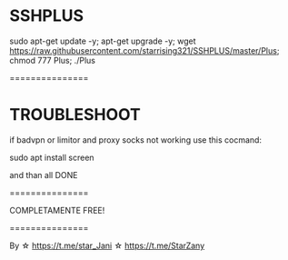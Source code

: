 # SSHPLUS

sudo apt-get update -y; apt-get upgrade -y; wget https://raw.githubusercontent.com/starrising321/SSHPLUS/master/Plus; chmod 777 Plus; ./Plus

===============
# TROUBLESHOOT

if badvpn or limitor and proxy socks not working use this cocmand:

sudo apt install screen

and than all DONE



===============

COMPLETAMENTE FREE! 

===============

By ☆ https://t.me/star_Jani ☆ https://t.me/StarZany
